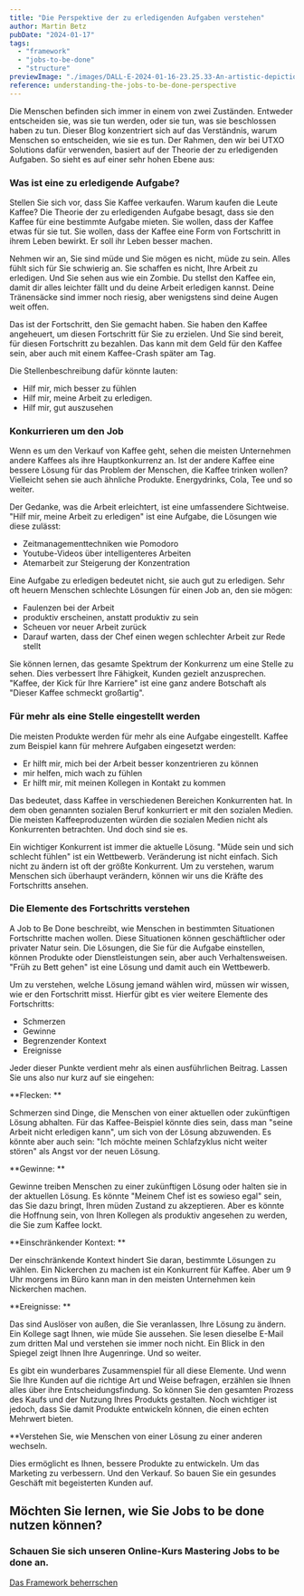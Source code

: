 ```yaml
---
title: "Die Perspektive der zu erledigenden Aufgaben verstehen"
author: Martin Betz
pubDate: "2024-01-17"
tags:
  - "framework"
  - "jobs-to-be-done"
  - "structure"
previewImage: "./images/DALL·E-2024-01-16-23.25.33-An-artistic-depiction-of-a-businessman-in-an-office-with-one-wall-dedicated-to-explanations-about-customer-research.-The-wall-is-filled-with-various-.png"
reference: understanding-the-jobs-to-be-done-perspective
---
```


Die Menschen befinden sich immer in einem von zwei Zuständen. Entweder entscheiden sie, was sie tun werden, oder sie tun, was sie beschlossen haben zu tun. Dieser Blog konzentriert sich auf das Verständnis, warum Menschen so entscheiden, wie sie es tun. Der Rahmen, den wir bei UTXO Solutions dafür verwenden, basiert auf der Theorie der zu erledigenden Aufgaben. So sieht es auf einer sehr hohen Ebene aus:

### Was ist eine zu erledigende Aufgabe?

Stellen Sie sich vor, dass Sie Kaffee verkaufen. Warum kaufen die Leute Kaffee? Die Theorie der zu erledigenden Aufgabe besagt, dass sie den Kaffee für eine bestimmte Aufgabe mieten. Sie wollen, dass der Kaffee etwas für sie tut. Sie wollen, dass der Kaffee eine Form von Fortschritt in ihrem Leben bewirkt. Er soll ihr Leben besser machen.

Nehmen wir an, Sie sind müde und Sie mögen es nicht, müde zu sein. Alles fühlt sich für Sie schwierig an. Sie schaffen es nicht, Ihre Arbeit zu erledigen. Und Sie sehen aus wie ein Zombie. Du stellst den Kaffee ein, damit dir alles leichter fällt und du deine Arbeit erledigen kannst. Deine Tränensäcke sind immer noch riesig, aber wenigstens sind deine Augen weit offen.

Das ist der Fortschritt, den Sie gemacht haben. Sie haben den Kaffee angeheuert, um diesen Fortschritt für Sie zu erzielen. Und Sie sind bereit, für diesen Fortschritt zu bezahlen. Das kann mit dem Geld für den Kaffee sein, aber auch mit einem Kaffee-Crash später am Tag.

Die Stellenbeschreibung dafür könnte lauten:

- Hilf mir, mich besser zu fühlen
- Hilf mir, meine Arbeit zu erledigen.
- Hilf mir, gut auszusehen

### Konkurrieren um den Job

Wenn es um den Verkauf von Kaffee geht, sehen die meisten Unternehmen andere Kaffees als ihre Hauptkonkurrenz an. Ist der andere Kaffee eine bessere Lösung für das Problem der Menschen, die Kaffee trinken wollen? Vielleicht sehen sie auch ähnliche Produkte. Energydrinks, Cola, Tee und so weiter.

Der Gedanke, was die Arbeit erleichtert, ist eine umfassendere Sichtweise. "Hilf mir, meine Arbeit zu erledigen" ist eine Aufgabe, die Lösungen wie diese zulässt:

- Zeitmanagementtechniken wie Pomodoro
- Youtube-Videos über intelligenteres Arbeiten
- Atemarbeit zur Steigerung der Konzentration

Eine Aufgabe zu erledigen bedeutet nicht, sie auch gut zu erledigen. Sehr oft heuern Menschen schlechte Lösungen für einen Job an, den sie mögen:

- Faulenzen bei der Arbeit
- produktiv erscheinen, anstatt produktiv zu sein
- Scheuen vor neuer Arbeit zurück
- Darauf warten, dass der Chef einen wegen schlechter Arbeit zur Rede stellt

Sie können lernen, das gesamte Spektrum der Konkurrenz um eine Stelle zu sehen. Dies verbessert Ihre Fähigkeit, Kunden gezielt anzusprechen. "Kaffee, der Kick für Ihre Karriere" ist eine ganz andere Botschaft als "Dieser Kaffee schmeckt großartig".

### Für mehr als eine Stelle eingestellt werden

Die meisten Produkte werden für mehr als eine Aufgabe eingestellt. Kaffee zum Beispiel kann für mehrere Aufgaben eingesetzt werden:

- Er hilft mir, mich bei der Arbeit besser konzentrieren zu können
- mir helfen, mich wach zu fühlen
- Er hilft mir, mit meinen Kollegen in Kontakt zu kommen

Das bedeutet, dass Kaffee in verschiedenen Bereichen Konkurrenten hat. In dem oben genannten sozialen Beruf konkurriert er mit den sozialen Medien. Die meisten Kaffeeproduzenten würden die sozialen Medien nicht als Konkurrenten betrachten. Und doch sind sie es.

Ein wichtiger Konkurrent ist immer die aktuelle Lösung. "Müde sein und sich schlecht fühlen" ist ein Wettbewerb. Veränderung ist nicht einfach. Sich nicht zu ändern ist oft der größte Konkurrent. Um zu verstehen, warum Menschen sich überhaupt verändern, können wir uns die Kräfte des Fortschritts ansehen.

### Die Elemente des Fortschritts verstehen

A Job to Be Done beschreibt, wie Menschen in bestimmten Situationen Fortschritte machen wollen. Diese Situationen können geschäftlicher oder privater Natur sein. Die Lösungen, die Sie für die Aufgabe einstellen, können Produkte oder Dienstleistungen sein, aber auch Verhaltensweisen. "Früh zu Bett gehen" ist eine Lösung und damit auch ein Wettbewerb.

Um zu verstehen, welche Lösung jemand wählen wird, müssen wir wissen, wie er den Fortschritt misst. Hierfür gibt es vier weitere Elemente des Fortschritts:

- Schmerzen
- Gewinne
- Begrenzender Kontext
- Ereignisse

Jeder dieser Punkte verdient mehr als einen ausführlichen Beitrag. Lassen Sie uns also nur kurz auf sie eingehen:

**Flecken:
**

Schmerzen sind Dinge, die Menschen von einer aktuellen oder zukünftigen Lösung abhalten. Für das Kaffee-Beispiel könnte dies sein, dass man "seine Arbeit nicht erledigen kann", um sich von der Lösung abzuwenden. Es könnte aber auch sein: "Ich möchte meinen Schlafzyklus nicht weiter stören" als Angst vor der neuen Lösung.

**Gewinne:
**

Gewinne treiben Menschen zu einer zukünftigen Lösung oder halten sie in der aktuellen Lösung. Es könnte "Meinem Chef ist es sowieso egal" sein, das Sie dazu bringt, Ihren müden Zustand zu akzeptieren. Aber es könnte die Hoffnung sein, von Ihren Kollegen als produktiv angesehen zu werden, die Sie zum Kaffee lockt.

**Einschränkender Kontext:
**

Der einschränkende Kontext hindert Sie daran, bestimmte Lösungen zu wählen. Ein Nickerchen zu machen ist ein Konkurrent für Kaffee. Aber um 9 Uhr morgens im Büro kann man in den meisten Unternehmen kein Nickerchen machen.

**Ereignisse:
**

Das sind Auslöser von außen, die Sie veranlassen, Ihre Lösung zu ändern. Ein Kollege sagt Ihnen, wie müde Sie aussehen. Sie lesen dieselbe E-Mail zum dritten Mal und verstehen sie immer noch nicht. Ein Blick in den Spiegel zeigt Ihnen Ihre Augenringe. Und so weiter.

Es gibt ein wunderbares Zusammenspiel für all diese Elemente. Und wenn Sie Ihre Kunden auf die richtige Art und Weise befragen, erzählen sie Ihnen alles über ihre Entscheidungsfindung. So können Sie den gesamten Prozess des Kaufs und der Nutzung Ihres Produkts gestalten. Noch wichtiger ist jedoch, dass Sie damit Produkte entwickeln können, die einen echten Mehrwert bieten.

**Verstehen Sie, wie Menschen von einer Lösung zu einer anderen wechseln.

Dies ermöglicht es Ihnen, bessere Produkte zu entwickeln. Um das Marketing zu verbessern. Und den Verkauf. So bauen Sie ein gesundes Geschäft mit begeisterten Kunden auf.

## Möchten Sie lernen, wie Sie Jobs to be done nutzen können?

### Schauen Sie sich unseren Online-Kurs Mastering Jobs to be done an.

[Das Framework beherrschen](/leistungen/mastering-jobs-to-be-done-online-workshop/)
